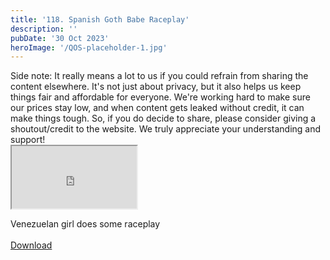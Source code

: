 ```yaml
---
title: '118. Spanish Goth Babe Raceplay'
description: ''
pubDate: '30 Oct 2023'
heroImage: '/QOS-placeholder-1.jpg'
---
```

<div class="video_paragraph_header"> Side note: It really means a lot to us if you could refrain from sharing the content elsewhere. It's not just about privacy, but it also helps us keep things fair and affordable for everyone. We're working hard to make sure our prices stay low, and when content gets leaked without credit, it can make things tough. So, if you do decide to share, please consider giving a shoutout/credit to the website. We truly appreciate your understanding and support!</div>

<iframe src="https://drive.google.com/file/d/15PHJUHMv9pxasv9_dM6CnjgGU--8V8Da/preview" width="200" height="100" allow="autoplay" allowfullscreen="allowfullscreen"></iframe>

Venezuelan girl does some raceplay
<br>
<br>
<a class="read_more" href="https://drive.google.com/file/d/15PHJUHMv9pxasv9_dM6CnjgGU--8V8Da/view?usp=sharing">Download</a>